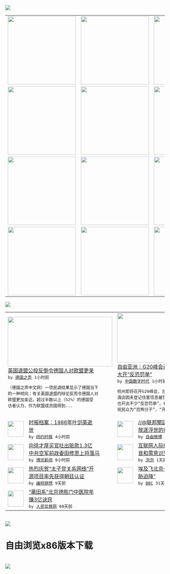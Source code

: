 

<a href="https://github.com/greatfire/z/raw/master/FreeBrowser.apk"><img src="https://raw.githubusercontent.com/greatfire/wiki/master/x/header.png" /></a><table><tr><td width="262" align="center" valign="center"><a href="https://github.com/greatfire/wiki/wiki/nyt" title="纽约时报中文网 国际纵览"><img src="https://raw.githubusercontent.com/greatfire/wiki/master/x/nyt_flag.png" width="215"/></a></td><td width="262" align="center" valign="center"><a href="https://github.com/greatfire/wiki/wiki/dw" title=""><img src="https://raw.githubusercontent.com/greatfire/wiki/master/x/dw_flag.png" width="215"/></a></td><td width="262" align="center" valign="center"><a href="https://github.com/greatfire/wiki/wiki/rmjd" title=""><img src="https://raw.githubusercontent.com/greatfire/wiki/master/x/rmjd_flag.png" width="215"/></a></td></tr><tr><td width="262" align="center" valign="center"><a href="https://github.com/paopaonetizen/website" title="泡泡 - 未经审查的互联网信息"><img src="https://raw.githubusercontent.com/greatfire/wiki/master/x/pp_flag.png" width="215"/></a></td><td width="262" align="center" valign="center"><a href="https://github.com/getlantern/mirror" title="以及自由微博和GreatFire.org官方中文论坛"><img src="https://raw.githubusercontent.com/greatfire/wiki/master/x/lantern_flag.png" width="215"/></a></td><td width="262" align="center" valign="center"><a href="https://github.com/cdtmirrors/m/" title=""><img src="https://raw.githubusercontent.com/greatfire/wiki/master/x/cdt_flag.png" width="215"/></a></td></tr><tr><td width="262" align="center" valign="center"><a href="https://github.com/program-think/blog" title="编程随想的博客"><img src="https://raw.githubusercontent.com/greatfire/wiki/master/x/pt_flag.png" width="215"/></a></td><td width="262" align="center" valign="center"><a href="https://github.com/greatfire/wiki/wiki/bbc" title=""><img src="https://raw.githubusercontent.com/greatfire/wiki/master/x/bbc_flag.png" width="215"/></a></td><td width="262" align="center" valign="center"><a href="https://github.com/freeweibo/s" title="自由微博 - 匿名和不受屏蔽的新浪微博搜索"><img src="https://raw.githubusercontent.com/greatfire/wiki/master/x/fw_flag.png" width="215"/></a></td></tr><tr><td width="262" align="center" valign="center"><a href="https://github.com/greatfire/wiki/wiki/google" title=""><img src="https://raw.githubusercontent.com/greatfire/wiki/master/x/google_flag.png" width="215"/></a></td><td width="262" align="center" valign="center"><a href="https://github.com/bxnews/boxun" title=""><img src="https://raw.githubusercontent.com/greatfire/wiki/master/x/bx_flag.png" width="215"/></a></td><td width="262" align="center" valign="center"><a href="https://github.com/greatfire/wiki/wiki/open-source" title="欢迎访问GreatFire.org开发者项目网站"><img src="https://raw.githubusercontent.com/greatfire/wiki/master/x/open-source_flag.png" width="215"/></a></td></tr></table><img src="https://raw.githubusercontent.com/greatfire/wiki/master/x/newsfeed text.png" /><table cols="4"><tr><td colspan="2" width="380"><a href="http://dw.com/p/1JLp2?maca=chi-GK-text-greatfire-all-chinese-15625-xml-mrss"><img src="http://www.dw.com/image/0,,19314880_302,00.jpg" width="330" height="156"/></a></br><a href="http://dw.com/p/1JLp2?maca=chi-GK-text-greatfire-all-chinese-15625-xml-mrss">英国退盟公投反倒令德国人对欧盟更亲</a></br><kbd> by <a href="http://dw.de">德国之声</a> 1小时前 </kbd></br><pre>（德国之声中文网）一项民调结果显示了德国当下<br/>的一种倾向：有关英国退盟的辩论反而令德国人对<br/>欧盟更加亲近。超过半数以上（52%）的德国受<br/>访者认为，作为欧盟成员国得到...</pre></td><td colspan="2" width="380"><a href="http://feedproxy.google.com/~r/chinadigitaltimes/zKps/~3/7yjKJrPYO8o/"><img src="http://i0.wp.com/chinadigitaltimes.net/chinese/files/2016/07/80a7b439-acdd-41e4-bea2-11c0d42adaf8.jpeg?resize=500%2C500" width="330" height="156"/></a></br><a href="http://feedproxy.google.com/~r/chinadigitaltimes/zKps/~3/7yjKJrPYO8o/">自由亚洲｜G20峰会召开前严防死守 浙江<br/>大开“反恐罚单”</a></br><kbd> by <a href="http://chinadigitaltimes.net/chinese/">中国数字时代</a> 1小时前 </kbd></br><pre>杭州即将召开G20峰会，当局加强安保。有杭州<br/>酒店因未登记住客信息被罚款10万元。浙江多地<br/>也开出不少“反恐罚单”。有评论认为，中国当局<br/>视民众为“恐怖分子”，“开罚...</pre></td></tr><tr><td><img src="https://static01.nyt.com/images/2016/07/08/world/cn-c00yejianying-sf-copy/cn-c00yejianying-sf-copy-jumbo-v2.png" width="50" height="50"/></td><td width="280"><a href="https://d7odklm2qes9e.cloudfront.net/china/20160705/yejianying/">时报档案：1986年叶剑英逝<br/>世</a></br><kbd> by <a href="http://m.cn.nytimes.com/">纽约时报</a> 4小时前 </kbd></td><td><img src="http://ww3.sinaimg.cn/large/006oybpLjw1f5ngn1v824j30is0u0776.jpg" width="50" height="50"/></td><td width="280"><a href="https://freeweibo.com/weibo/3995309970903112">//@联邦聞訊-揭神:回复@<br/>放逐浮世的行者:一中国...</a></br><kbd> by <a href="https://freeweibo.com/">自由微博</a> 4小时前 </kbd></td></tr><tr><td><img src="http://www.boxun.com/news/images/2016/07/201607090411china1.jpg" width="50" height="50"/></td><td width="280"><a href="http://www.boxun.com/news/gb/china/2016/07/201607090411.shtml">向徐才厚买官吐出赃款1.3亿<br/>中共空军前政委田修思上将落马</a></br><kbd> by <a href="http://www.boxun.com">博讯新闻</a> 9小时前 </kbd></td><td><img src="https://pao-pao.net/sites/pao-pao.net/files/styles/large/public/wen_zhong_tu_1_.jpg?itok=i8X1oQPy" width="50" height="50"/></td><td width="280"><a href="https://pao-pao.net/article/716">互联网人际传播：无意识中的噪<br/>音和需意识到的语境</a></br><kbd> by <a href="https://pao-pao.net">泡泡</a> 1天前 </kbd></td></tr><tr><td><img src="https://raw.githubusercontent.com/greatfire/wiki/master/x/pt_logo.png" width="50" height="50"/></td><td width="280"><a href="http://feedproxy.google.com/~r/programthink/~3/-EmAkH3jRnY/github-take-down-zhao-repository.html">热烈庆贺“太子党关系网络”开<br/>源项目率先获得朝廷认证</a></br><kbd> by <a href="http://program-think.blogspot.com">编程随想</a> 9天前 </kbd></td><td><img src="http://a.files.bbci.co.uk/worldservice/live/assets/images/2016/05/19/160519172724_egypt_air_plane_144x81__nocredit.jpg" width="50" height="50"/></td><td width="280"><a href="http://www.bbc.com/zhongwen/simp/world/2016/06/160608_egypt_china_flight_uzbekistan">埃及飞北京一架客机“因炸弹威<br/>胁迫降”</a></br><kbd> by <a href="http://www.bbc.co.uk/zhongwen/simp">BBC</a> 31天前 </kbd></td></tr><tr><td><img src="http://www.rmjdw.com/uploads/160510/3-1605102102421C.jpg" width="50" height="50"/></td><td width="280"><a href="http://www.rmjdw.com//tebiebaodao/20160510/15526.html">“莆田系”北京德胜门中医院年<br/>赚3亿诀窍 </a></br><kbd> by <a href="http://www.rmjdw.com/">人民监督网</a> 60天前 </kbd></td></table></br><a href="https://github.com/greatfire/z/raw/master/FreeBrowser.apk"><img src="https://raw.githubusercontent.com/greatfire/wiki/master/x/download app.png" /></a><h1>自由浏览x86版本下载<h1><a href="https://github.com/greatfire/z/raw/master/FreeBrowser-x86.apk"><img src="https://raw.githubusercontent.com/greatfire/images/master/fb86.qr.png" /></a>
